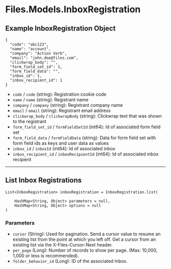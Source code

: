 # Files.Models.InboxRegistration

## Example InboxRegistration Object

```
{
  "code": "abc123",
  "name": "account",
  "company": "Action Verb",
  "email": "john.doe@files.com",
  "clickwrap_body": "",
  "form_field_set_id": 1,
  "form_field_data": "",
  "inbox_id": 1,
  "inbox_recipient_id": 1
}
```

* `code` / `code`  (string): Registration cookie code
* `name` / `name`  (string): Registrant name
* `company` / `company`  (string): Registrant company name
* `email` / `email`  (string): Registrant email address
* `clickwrap_body` / `clickwrapBody`  (string): Clickwrap text that was shown to the registrant
* `form_field_set_id` / `formFieldSetId`  (int64): Id of associated form field set
* `form_field_data` / `formFieldData`  (string): Data for form field set with form field ids as keys and user data as values
* `inbox_id` / `inboxId`  (int64): Id of associated inbox
* `inbox_recipient_id` / `inboxRecipientId`  (int64): Id of associated inbox recipient


---

## List Inbox Registrations

```
List<InboxRegistration> inboxRegistration = InboxRegistration.list(
    
    HashMap<String, Object> parameters = null,
    HashMap<String, Object> options = null
)
```

### Parameters

* `cursor` (String): Used for pagination.  Send a cursor value to resume an existing list from the point at which you left off.  Get a cursor from an existing list via the X-Files-Cursor-Next header.
* `per_page` (Long): Number of records to show per page.  (Max: 10,000, 1,000 or less is recommended).
* `folder_behavior_id` (Long): ID of the associated Inbox.
